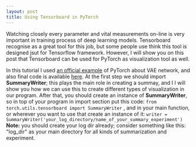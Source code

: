 ```yaml
---
layout: post
title: Using Tensorboard in PyTorch
---
```


Watching closely every parameter and vital measurements on-line is very important in training process of deep learning models. Tensorboard recognise as a great tool for this job, but some people use think this tool is designed jsut for Tensorflow framework. However, I will show you on this post that Tensorboard can be used for PyTorch as visualization tool as well.

In this tutorial I used [an official example](https://github.com/pytorch/examples/tree/master/vae) of PyTorch about VAE network, and also final code is available [here](https://github.com/mrhajbabaei/pytorch-tensorboard). At the first step we should import **SummaryWriter**; this plays the main role in creating a summay, and I I will show you how we can use this to create different types of visualization in our program. After that, you should create an instance of **SummaryWriter**, so in top of your program in import section put this code:
`from torch.utils.tensorboard import SummaryWriter`
, and in your main function, or wherever you want to use that create an instance of it:
`writer = SummaryWriter('your_log_directory/name_of_your_summary_experiment')`
**Note:** you should create your log dir already; consider something like this: "log_dir" as your main directory for all kinds of summarization and experiment.


